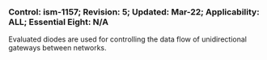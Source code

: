 ### Control: ism-1157; Revision: 5; Updated: Mar-22; Applicability: ALL; Essential Eight: N/A
<p>Evaluated diodes are used for controlling the data flow of unidirectional gateways between networks.</p>